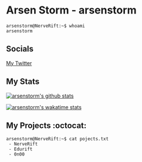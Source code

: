 # Arsen Storm - arsenstorm

```console
arsenstorm@NerveRift:~$ whoami
arsenstorm
```

## Socials
[My Twitter](https://twitter.com/arsenstorm)

## My Stats
<a href="https://github.com/arsenstorm" target="_blank">
  <img src="https://github-readme-stats.vercel.app/api?username=arsenstorm&count_private=true&show_icons=true&hide_border=true&hide_title=true&theme=tokyonight" alt="arsenstorm's github stats" />
</a>

[![arsenstorm's wakatime stats](https://github-readme-stats.vercel.app/api/wakatime?username=arsenstorm&hide_border=true&theme=tokyonight)](https://wakatime.com/@arsenstorm)

## My Projects :octocat:

```console
arsenstorm@NerveRift:~$ cat pojects.txt
 - NerveRift
 - Edurift
 - 0n00
```
